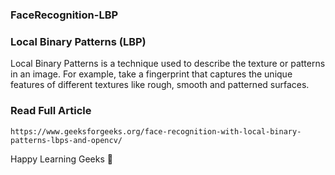### FaceRecognition-LBP
### Local Binary Patterns (LBP)
Local Binary Patterns is a technique used to describe the texture or patterns in an image. For example, take a fingerprint that captures the unique features of different textures like rough, smooth and patterned surfaces. 

### Read Full Article
```
https://www.geeksforgeeks.org/face-recognition-with-local-binary-patterns-lbps-and-opencv/
```

Happy Learning Geeks 👏
